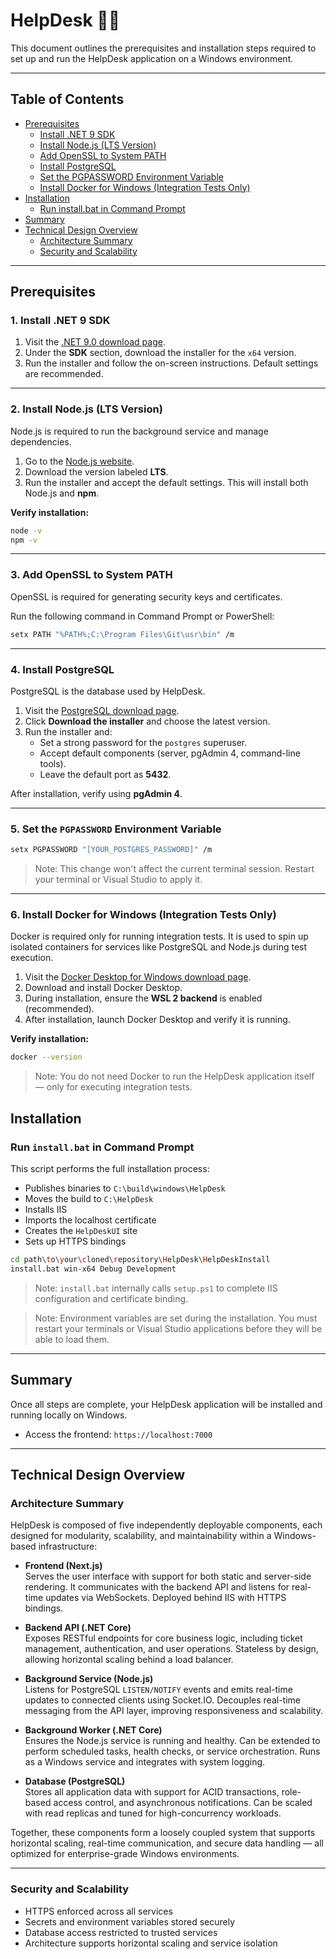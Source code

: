 # HelpDesk 🧑‍💻

This document outlines the prerequisites and installation steps required to set up and run the HelpDesk application on a Windows environment.

---

## Table of Contents

- [Prerequisites](#prerequisites)
  - [Install .NET 9 SDK](#1-install-net-9-sdk)
  - [Install Node.js (LTS Version)](#2-install-nodejs-lts-version)
  - [Add OpenSSL to System PATH](#3-add-openssl-to-system-path)
  - [Install PostgreSQL](#4-install-postgresql)
  - [Set the PGPASSWORD Environment Variable](#5-set-the-pgpassword-environment-variable)
  - [Install Docker for Windows (Integration Tests Only)](#6-install-docker-for-windows-integration-tests-only)
- [Installation](#installation)
  - [Run install.bat in Command Prompt](#run-installbat-in-command-prompt)
- [Summary](#summary)
- [Technical Design Overview](#technical-design-overview)
  - [Architecture Summary](#architecture-summary)
  - [Security and Scalability](#security-and-scalability)

---

## Prerequisites

### 1. Install .NET 9 SDK

1. Visit the [.NET 9.0 download page](https://dotnet.microsoft.com/en-us/download/dotnet/9.0).
2. Under the **SDK** section, download the installer for the `x64` version.
3. Run the installer and follow the on-screen instructions. Default settings are recommended.

---

### 2. Install Node.js (LTS Version)

Node.js is required to run the background service and manage dependencies.

1. Go to the [Node.js website](https://nodejs.org/).
2. Download the version labeled **LTS**.
3. Run the installer and accept the default settings. This will install both Node.js and **npm**.

**Verify installation:**

```bash
node -v
npm -v
```

---

### 3. Add OpenSSL to System PATH

OpenSSL is required for generating security keys and certificates.

Run the following command in Command Prompt or PowerShell:

```bash
setx PATH "%PATH%;C:\Program Files\Git\usr\bin" /m
```

---

### 4. Install PostgreSQL

PostgreSQL is the database used by HelpDesk.

1. Visit the [PostgreSQL download page](https://www.postgresql.org/download/windows/).
2. Click **Download the installer** and choose the latest version.
3. Run the installer and:
   - Set a strong password for the `postgres` superuser.
   - Accept default components (server, pgAdmin 4, command-line tools).
   - Leave the default port as **5432**.

After installation, verify using **pgAdmin 4**.

---

### 5. Set the `PGPASSWORD` Environment Variable

```bash
setx PGPASSWORD "[YOUR_POSTGRES_PASSWORD]" /m
```

> Note: This change won't affect the current terminal session. Restart your terminal or Visual Studio to apply it.

---

### 6. Install Docker for Windows (Integration Tests Only)

Docker is required only for running integration tests. It is used to spin up isolated containers for services like PostgreSQL and Node.js during test execution.

1. Visit the [Docker Desktop for Windows download page](https://www.docker.com/products/docker-desktop/).
2. Download and install Docker Desktop.
3. During installation, ensure the **WSL 2 backend** is enabled (recommended).
4. After installation, launch Docker Desktop and verify it is running.

**Verify installation:**

```bash
docker --version
```

> Note: You do not need Docker to run the HelpDesk application itself — only for executing integration tests.

## Installation

### Run `install.bat` in Command Prompt

This script performs the full installation process:

- Publishes binaries to `C:\build\windows\HelpDesk`
- Moves the build to `C:\HelpDesk`
- Installs IIS
- Imports the localhost certificate
- Creates the `HelpDeskUI` site
- Sets up HTTPS bindings

```bash
cd path\to\your\cloned\repository\HelpDesk\HelpDeskInstall
install.bat win-x64 Debug Development
```

> Note: `install.bat` internally calls `setup.ps1` to complete IIS configuration and certificate binding.

> Note: Environment variables are set during the installation. You must restart your terminals or Visual Studio applications before they will be able to load them.

---

## Summary

Once all steps are complete, your HelpDesk application will be installed and running locally on Windows.

- Access the frontend: `https://localhost:7000`

---

## Technical Design Overview

### Architecture Summary

HelpDesk is composed of five independently deployable components, each designed for modularity, scalability, and maintainability within a Windows-based infrastructure:

- **Frontend (Next.js)**  
  Serves the user interface with support for both static and server-side rendering. It communicates with the backend API and listens for real-time updates via WebSockets. Deployed behind IIS with HTTPS bindings.

- **Backend API (.NET Core)**  
  Exposes RESTful endpoints for core business logic, including ticket management, authentication, and user operations. Stateless by design, allowing horizontal scaling behind a load balancer.

- **Background Service (Node.js)**  
  Listens for PostgreSQL `LISTEN/NOTIFY` events and emits real-time updates to connected clients using Socket.IO. Decouples real-time messaging from the API layer, improving responsiveness and scalability.

- **Background Worker (.NET Core)**  
  Ensures the Node.js service is running and healthy. Can be extended to perform scheduled tasks, health checks, or service orchestration. Runs as a Windows service and integrates with system logging.

- **Database (PostgreSQL)**  
  Stores all application data with support for ACID transactions, role-based access control, and asynchronous notifications. Can be scaled with read replicas and tuned for high-concurrency workloads.

Together, these components form a loosely coupled system that supports horizontal scaling, real-time communication, and secure data handling — all optimized for enterprise-grade Windows environments.

---

### Security and Scalability

- HTTPS enforced across all services
- Secrets and environment variables stored securely
- Database access restricted to trusted services
- Architecture supports horizontal scaling and service isolation